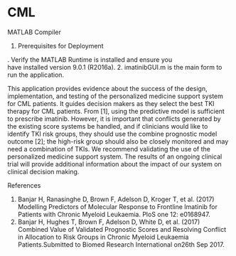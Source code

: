 # CML


MATLAB Compiler

1. Prerequisites for Deployment 

. Verify the MATLAB Runtime is installed and ensure you    
  have installed version 9.0.1 (R2016a). 
2. imatinibGUI.m is the main form to run the application.


This application provides evidence about the success of the design, implementation, and testing of the personalized medicine support system for CML patients. It guides decision makers as they select the best TKI therapy for CML patients. From [1], using the predictive model is sufficient to prescribe imatinib. However, it is important that conflicts generated by the existing score systems be handled, and if clinicians would like to identify TKI risk groups, they should use the combine prognostic model outcome [2]; the high-risk group should also be closely monitored and may need a combination of TKIs. 
We recommend validating the use of the personalized medicine support system. The results of an ongoing clinical trial will provide additional information about the impact of our system on clinical decision making.

References
1.	Banjar H, Ranasinghe D, Brown F, Adelson D, Kroger T, et al. (2017) Modelling Predictors of Molecular Response to Frontline Imatinib for Patients with Chronic Myeloid Leukaemia. PloS one 12: e0168947.
2.	Banjar H, Hughes T, Brown F, Adelson D, White D, et al. (2017) Combined Value of Validated Prognostic Scores and Resolving Conflict in Allocation to Risk Groups in Chronic Myeloid Leukaemia Patients.Submitted to Biomed Research International on26th Sep 2017.

